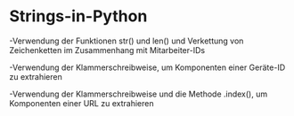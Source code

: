 # Strings-in-Python

-Verwendung der Funktionen str() und len() und Verkettung von Zeichenketten im Zusammenhang mit Mitarbeiter-IDs

-Verwendung der Klammerschreibweise, um Komponenten einer Geräte-ID zu extrahieren

-Verwendung der Klammerschreibweise und die Methode .index(), um Komponenten einer URL zu extrahieren
